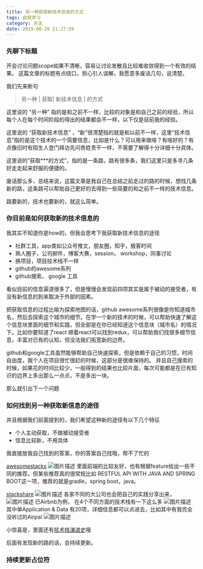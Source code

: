 ```yaml
---
title: 另一种获取新技术信息的方式
tags: 自我学习
category: 方法
date: 2019-08-28 21:27:59
---
```


### 先聊下标题
开会讨论问题scope如果不清晰，容易让讨论发散且比较难收敛得到一个有效的结果。
这篇文章的标题有点绕口，担心引人误解，我愿意多废话几句，说清楚。

我们先来断句
 > 另一种 | 获取| 新技术信息 | 的方式

这里说的 “另一种” 指的是和之前不一样，比较的对象是和自己之前的经验，所以每个人在每个时间阶段的得出的结果都会不一样，以下仅是目前我的经验。

这里说的 “获取新技术信息” ，“新”很清楚指的就是和以前不一样，这里“技术信息”指的是这个技术的一个简要信息，比如是什么？可以用来做啥？有啥好的？有点像旧时有陌生人登门拜访先问贵姓贵干一样，不需要了解得十分详细十分具体。

这里说的“获取***的方式”，指的是一条路，路有很多条，我们这里只是多寻几条好走走起来舒服的便捷的。

废话那么多，总结来说，这篇文章是我自己在总结之前走过的路的时候，想找几条新的路，这条路可以帮助自己更好的去得到一些简要的和之前不一样的技术信息。

路要新的，技术也要新的，就这么简单。

### 你目前是如何获取新的技术信息的
我其实不知道你是how的，但我会思考下我获取新技术信息的途径
- 社群工具，app类如公众号推文，朋友圈，知乎，极客时间
- 熟人圈子，公司邮件，博客大赛，session， workshop，同事讨论
- 换项目，项目技术栈不一样
- github的awesome系列
- github搜索， google 工具


看似目前的信息渠道很多了，但是慢慢会发现前四项其实是属于被动的接受者，有没有新信息的到来取决于外部的因素。

把获取信息的过程比喻为探索地图的话，github awesome系列很像是你知道城市名，然后去探索这个城市的细节。在学一个新的技术的时候，可以帮助快速了解这个信息块里面的细节和实践，但全部是在你已经知道这个信息块（城市名）的情况下。比如你要知道了react 顺着react可以找到redux，可以帮助我们找很多细节信息，丰富对已有的认知，但没法我们拓宽新的边界。

github和google工具虽然能够帮助自己快速探索，但是依赖于自己的习惯，时间自由度，我个人在项目很忙很赶的时候，这部分是很难保持的。
并且自己搜索的时候，如果花的时间比较少，一般得到的结果也比较片面，每次可能都是在已有知识的边界上多出那么一点点，不是多出一块。


那么就引出下一个问题

### 如何找到另一种获取新信息的途径
并且根据我们前面提到的，我们希望这种新的途径有以下几个特征
- 个人主动获取，不做被动接受者
- 信息比较新，不用具体

我直接放我自己找到的答案，你的答案自己找哦，帮不了忙的

[awesomestacks][1]
![图片描述][2]
里面前端的比较友好，也有根据feature给出一些不同的推荐。但某些推荐真的很常规比如
RESTFUL API WITH JAVA AND SPRING BOOT这一项，推荐的就是gradle，spring boot，java。

[stackshare][3]
![图片描述][4]
各家不同的大公司也会把自己的实践分享出来，
![图片描述][5]
已Airbnb为例，
在4个不同方面的技术栈有一下这么多
![图片描述][6]
其中单Application & Data 有20项，详细信息都可以点进去，比如其中有我完全没听过的Airpal
![图片描述][7]

小惊喜是，里面还有[技术栈演进史][8]哦

后面有发现新的路的话，会持续更新。

### 持续更新占位符


  [1]: https://awesomestacks.dev/
  [2]: https://image-static.segmentfault.com/481/984/48198477-5d65e82d99979_articlex
  [3]: https://stackshare.io
  [4]: https://image-static.segmentfault.com/307/204/3072047225-5d65ebe62c585_articlex
  [5]: https://image-static.segmentfault.com/304/541/3045419670-5d65e9ecf145d_articlex
  [6]: https://image-static.segmentfault.com/340/989/3409894743-5d65ef6dc9d84_articlex
  [7]: https://image-static.segmentfault.com/232/100/2321007713-5d65efa5bc841_articlex
  [8]: https://stackshare.io/stack-history-timeline-unicorns-ipos-of-2019-tech-stack-evolution